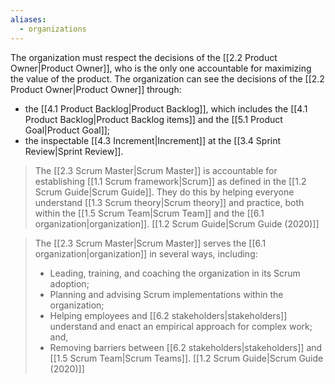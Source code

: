 ```yaml
---
aliases:
  - organizations
---
```

The organization must respect the decisions of the [[2.2 Product Owner|Product Owner]], who is the only one accountable for maximizing the value of the product. The organization can see the decisions of the [[2.2 Product Owner|Product Owner]] through:
- the [[4.1 Product Backlog|Product Backlog]], which includes the [[4.1 Product Backlog|Product Backlog items]] and the [[5.1 Product Goal|Product Goal]];
- the inspectable [[4.3 Increment|Increment]] at the [[3.4 Sprint Review|Sprint Review]].

> The [[2.3 Scrum Master|Scrum Master]] is accountable for establishing [[1.1 Scrum framework|Scrum]] as defined in the [[1.2 Scrum Guide|Scrum Guide]]. They do this by helping everyone understand [[1.3 Scrum theory|Scrum theory]] and practice, both within the [[1.5 Scrum Team|Scrum Team]] and the [[6.1 organization|organization]].
> [[1.2 Scrum Guide|Scrum Guide (2020)]]

> The [[2.3 Scrum Master|Scrum Master]] serves the [[6.1 organization|organization]] in several ways, including:
> - Leading, training, and coaching the organization in its Scrum adoption;
> - Planning and advising Scrum implementations within the organization;
> - Helping employees and [[6.2 stakeholders|stakeholders]] understand and enact an empirical approach for complex work; and,
> - Removing barriers between [[6.2 stakeholders|stakeholders]] and [[1.5 Scrum Team|Scrum Teams]].
> [[1.2 Scrum Guide|Scrum Guide (2020)]]



[^scrum-guide-2020]: [[1.2 Scrum Guide|Scrum Guide (2020)]]
[^product-owner-decisions]:""For Product Owners to succeed, the entire organization must respect their decisions. These decisions are visible in the content and ordering of the Product Backlog, and through the inspectable Increment at the Sprint Review."[^scrum-guide-2020]
